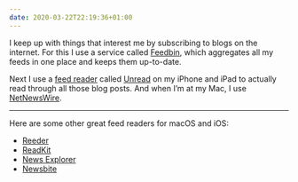 ```yaml
---
date: 2020-03-22T22:19:36+01:00
---
```


I keep up with things that interest me by subscribing to blogs on the internet. For this I use a service called [Feedbin](http://feedbin.com), which aggregates all my feeds in one place and keeps them up-to-date.

Next I use a [feed reader](https://en.wikipedia.org/wiki/News_aggregator) called [Unread](https://www.goldenhillsoftware.com/unread/) on my iPhone and iPad to actually read through all those blog posts. And when I’m at my Mac, I use [NetNewsWire](https://ranchero.com/netnewswire/).

***

Here are some other great feed readers for macOS and iOS:

- [Reeder](https://reederapp.com)
- [ReadKit](https://readkitapp.com)
- [News Explorer](https://betamagic.nl/products/newsexplorer.html)
- [Newsbite](https://newsbite.app/)